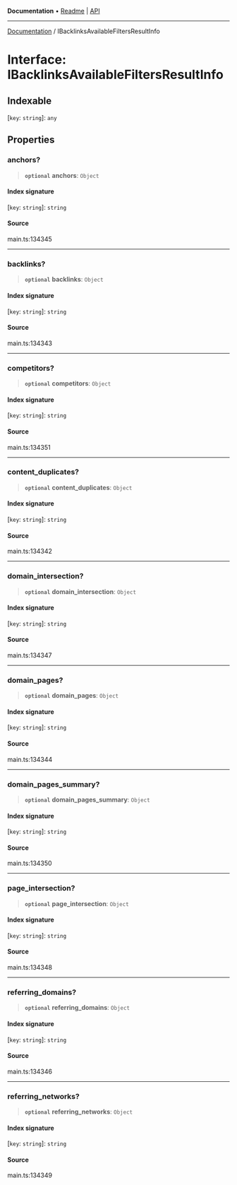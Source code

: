 **Documentation** • [Readme](../README.md) \| [API](../globals.md)

***

[Documentation](../README.md) / IBacklinksAvailableFiltersResultInfo

# Interface: IBacklinksAvailableFiltersResultInfo

## Indexable

 \[`key`: `string`\]: `any`

## Properties

### anchors?

> **`optional`** **anchors**: `Object`

#### Index signature

 \[`key`: `string`\]: `string`

#### Source

main.ts:134345

***

### backlinks?

> **`optional`** **backlinks**: `Object`

#### Index signature

 \[`key`: `string`\]: `string`

#### Source

main.ts:134343

***

### competitors?

> **`optional`** **competitors**: `Object`

#### Index signature

 \[`key`: `string`\]: `string`

#### Source

main.ts:134351

***

### content\_duplicates?

> **`optional`** **content\_duplicates**: `Object`

#### Index signature

 \[`key`: `string`\]: `string`

#### Source

main.ts:134342

***

### domain\_intersection?

> **`optional`** **domain\_intersection**: `Object`

#### Index signature

 \[`key`: `string`\]: `string`

#### Source

main.ts:134347

***

### domain\_pages?

> **`optional`** **domain\_pages**: `Object`

#### Index signature

 \[`key`: `string`\]: `string`

#### Source

main.ts:134344

***

### domain\_pages\_summary?

> **`optional`** **domain\_pages\_summary**: `Object`

#### Index signature

 \[`key`: `string`\]: `string`

#### Source

main.ts:134350

***

### page\_intersection?

> **`optional`** **page\_intersection**: `Object`

#### Index signature

 \[`key`: `string`\]: `string`

#### Source

main.ts:134348

***

### referring\_domains?

> **`optional`** **referring\_domains**: `Object`

#### Index signature

 \[`key`: `string`\]: `string`

#### Source

main.ts:134346

***

### referring\_networks?

> **`optional`** **referring\_networks**: `Object`

#### Index signature

 \[`key`: `string`\]: `string`

#### Source

main.ts:134349
